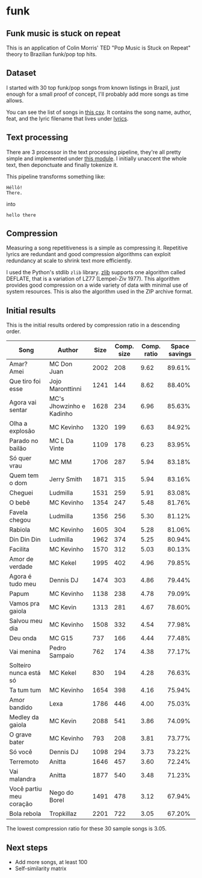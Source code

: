 # funk

## Funk music is stuck on repeat

This is an application of Colin Morris' TED "Pop Music is Stuck on Repeat" theory to Brazilian funk/pop top hits.

## Dataset

I started with 30 top funk/pop songs from known listings in Brazil, just enough for a small proof of concept, I'll probably add more songs as time allows.

You can see the list of songs in [this csv](dataset/songs.csv). It contains the song name, author, feat, and the lyric filename that lives under [lyrics](dataset/lyrics).

## Text processing

There are 3 processor in the text processing pipeline, they're all pretty simple and implemented under [this module](text/processing.py).
I initially unaccent the whole text, then deponctuate and finally tokenize it.

This pipeline transforms something like:
```
Héllô!
There.
```

into

```
hello there
```

## Compression

Measuring a song repetitiveness is a simple as compressing it. Repetitive lyrics are redundant and good compression algorithms can exploit redundancy at scale to shrink text more efficiently.

I used the Python's stdlib `zlib` library. [zlib](https://zlib.net/) supports one algorithm called DEFLATE, that is a variation of LZ77 (Lempel-Ziv 1977). This algorithm provides good compression on a wide variety of data with minimal use of system resources. This is also the algorithm used in the ZIP archive format.


## Initial results

This is the initial results ordered by compression ratio in a descending order.

| Song                    | Author                   | Size | Comp. size | Comp. ratio |  Space savings | 
|-------------------------|--------------------------|------|------------|-------------|----------------| 
| Amar? Amei              | MC Don Juan              | 2002 | 208        | 9.62        | 89.61%         | 
| Que tiro foi esse       | Jojo Maronttinni         | 1241 | 144        | 8.62        | 88.40%         | 
| Agora vai sentar        | MC's Jhowzinho e Kadinho | 1628 | 234        | 6.96        | 85.63%         | 
| Olha a explosão         | MC Kevinho               | 1320 | 199        | 6.63        | 84.92%         | 
| Parado no bailão        | MC L Da Vinte            | 1109 | 178        | 6.23        | 83.95%         | 
| Só quer vrau            | MC MM                    | 1706 | 287        | 5.94        | 83.18%         | 
| Quem tem o dom          | Jerry Smith              | 1871 | 315        | 5.94        | 83.16%         | 
| Cheguei                 | Ludmilla                 | 1531 | 259        | 5.91        | 83.08%         | 
| O bebê                  | MC Kevinho               | 1354 | 247        | 5.48        | 81.76%         | 
| Favela chegou           | Ludmilla                 | 1356 | 256        | 5.30        | 81.12%         | 
| Rabiola                 | MC Kevinho               | 1605 | 304        | 5.28        | 81.06%         | 
| Din Din Din             | Ludmilla                 | 1962 | 374        | 5.25        | 80.94%         | 
| Facilita                | MC Kevinho               | 1570 | 312        | 5.03        | 80.13%         | 
| Amor de verdade         | MC Kekel                 | 1995 | 402        | 4.96        | 79.85%         | 
| Agora é tudo meu        | Dennis DJ                | 1474 | 303        | 4.86        | 79.44%         | 
| Papum                   | MC Kevinho               | 1138 | 238        | 4.78        | 79.09%         | 
| Vamos pra gaiola        | MC Kevin                 | 1313 | 281        | 4.67        | 78.60%         | 
| Salvou meu dia          | MC Kevinho               | 1508 | 332        | 4.54        | 77.98%         | 
| Deu onda                | MC G15                   | 737  | 166        | 4.44        | 77.48%         | 
| Vai menina              | Pedro Sampaio            | 762  | 174        | 4.38        | 77.17%         | 
| Solteiro nunca está só  | MC Kekel                 | 830  | 194        | 4.28        | 76.63%         | 
| Ta tum tum              | MC Kevinho               | 1654 | 398        | 4.16        | 75.94%         | 
| Amor bandido            | Lexa                     | 1786 | 446        | 4.00        | 75.03%         | 
| Medley da gaiola        | MC Kevin                 | 2088 | 541        | 3.86        | 74.09%         | 
| O grave bater           | MC Kevinho               | 793  | 208        | 3.81        | 73.77%         | 
| Só você                 | Dennis DJ                | 1098 | 294        | 3.73        | 73.22%         | 
| Terremoto               | Anitta                   | 1646 | 457        | 3.60        | 72.24%         | 
| Vai malandra            | Anitta                   | 1877 | 540        | 3.48        | 71.23%         | 
| Você partiu meu coração | Nego do Borel            | 1491 | 478        | 3.12        | 67.94%         | 
| Bola rebola             | Tropkillaz               | 2201 | 722        | 3.05        | 67.20%         | 

The lowest compression ratio for these 30 sample songs is 3.05.


## Next steps

* Add more songs, at least 100
* Self-similarity matrix